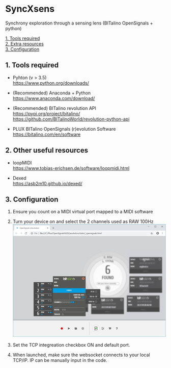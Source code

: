 # SyncXsens
Synchrony exploration through a sensing lens (BITalino OpenSignals + python)

[1. Tools required](#prereq)  
[2. Extra resources](#resrc)  
[3. Configuration](#config)  


##  1. Tools required <a name="prereq"></a>
- Pyhton (v > 3.5)  
https://www.python.org/downloads/

- (Recommended) Anaconda + Python
 https://www.anaconda.com/download/

- (Recommended) BITalino revolution API  
https://pypi.org/project/bitalino/  
https://github.com/BITalinoWorld/revolution-python-api  

- PLUX BITalino OpenSignals (r)evolution Software  
https://bitalino.com/en/software

##  2. Other useful resources <a name="resrc"></a>  
- loopMIDI  
https://www.tobias-erichsen.de/software/loopmidi.html

- Dexed  
https://asb2m10.github.io/dexed/

##  3. Configuration <a name="config"></a>  
1. Ensure you count on a MIDI virtual port mapped to a MIDI software
2. Turn your device on and select the 2 channels used as RAW 100Hz  
![RAW](/img/RAW.jpg)

3. Set the TCP integreation checkbox ON and default port. 
4. When launched, make sure the websocket connects to your local TCP/IP. IP can be manually input in the code.
